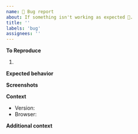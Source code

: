 ```yaml
---
name: 🐛 Bug report
about: If something isn't working as expected 🤔.
title: ''
labels: 'bug'
assignees: ''
---
```


<!--A clear and concise description of what the bug is.-->

**To Reproduce**
<!--Steps to reproduce the behavior:
-->
1. 

**Expected behavior**
<!--A clear and concise description of what you expected to happen.-->

**Screenshots**
<!--If applicable, add screenshots to help explain your problem.-->

**Context**

- Version:
- Browser: 

**Additional context**
<!--Add any other context about the problem here.-->
